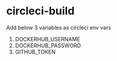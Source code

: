 # circleci-build

Add below 3 variables as circleci env vars

1. DOCKERHUB_USERNAME
2. DOCKERHUB_PASSWORD
3. GITHUB_TOKEN
